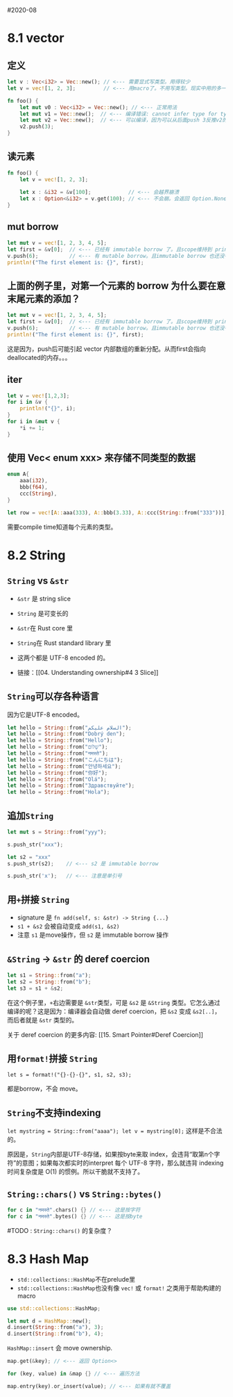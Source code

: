 #2020-08

# 8.1 vector
## 定义
``` rust
let v : Vec<i32> = Vec::new(); // <--- 需要显式写类型。用得较少
let v = vec![1, 2, 3];         // <--- 用macro了。不用写类型。现实中用的多一些。
```

``` rust
fn foo() {
    let mut v0 : Vec<i32> = Vec::new(); // <--- 正常用法
    let mut v1 = Vec::new();  // <--- 编译错误: cannot infer type for type parameter `T`
    let mut v2 = Vec::new();  // <--- 可以编译，因为可以从后面push 3反推v2的类型
    v2.push(3);
}
```

## 读元素
``` rust
fn foo() {
	let v = vec![1, 2, 3];
	
	let x : &i32 = &v[100];            // <--- 会越界崩溃
	let x : Option<&i32> = v.get(100); // <--- 不会崩。会返回 Option.None
}
```

## mut borrow
``` rust
let mut v = vec![1, 2, 3, 4, 5];
let first = &v[0];  // <--- 已经有 immutable borrow 了。且scope维持到 println 那一行。
v.push(6);          // <--- 有 mutable borrow。且immutable borrow 也还没有drop。就挂了。
println!("The first element is: {}", first);
```

## 上面的例子里，对第一个元素的 borrow 为什么要在意末尾元素的添加？
``` rust
let mut v = vec![1, 2, 3, 4, 5];
let first = &v[0];  // <--- 已经有 immutable borrow 了。且scope维持到 println 那一行。
v.push(6);          // <--- 有 mutable borrow。且immutable borrow 也还没有drop。就挂了。
println!("The first element is: {}", first);
```
这是因为，push后可能引起 vector 内部数组的重新分配。从而first会指向deallocated的内存。。。

## iter
``` rust
let v = vec![1,2,3];
for i in &v {
	println!("{}", i);
}
for i in &mut v {
	*i += 1;
}
```

## 使用 Vec< enum xxx> 来存储不同类型的数据
``` rust
enum A{
    aaa(i32),
    bbb(f64),
    ccc(String),
}

let row = vec![A::aaa(333), A::bbb(3.33), A::ccc(String::from("333"))];
```
需要compile time知道每个元素的类型。

# 8.2 String

## `String` vs `&str`
- `&str` 是 string slice
- `String` 是可变长的

- `&str`在 Rust core 里
- `String`在 Rust standard library 里

- 这两个都是 UTF-8 encoded 的。
- 链接：[[04. Understanding ownership#4 3 Slice]]

## `String`可以存各种语言
因为它是UTF-8 encoded。
``` rust
let hello = String::from("السلام عليكم");
let hello = String::from("Dobrý den");
let hello = String::from("Hello");
let hello = String::from("שָׁלוֹם");
let hello = String::from("नमस्ते");
let hello = String::from("こんにちは");
let hello = String::from("안녕하세요");
let hello = String::from("你好");
let hello = String::from("Olá");
let hello = String::from("Здравствуйте");
let hello = String::from("Hola");
```

## 追加`String`
``` rust
let mut s = String::from("yyy");

s.push_str("xxx");

let s2 = "xxx"
s.push_str(s2);    // <--- s2 是 immutable borrow

s.push_str('x');   // <--- 注意是单引号
```

## 用`+`拼接 `String`
- signature 是 `fn add(self, s: &str) -> String {...}`
- `s1 + &s2` 会被自动变成 `add(s1, &s2)`
- 注意 `s1` 是move操作，但 `s2` 是 immutable borrow 操作

## `&String` -> `&str` 的 deref coercion
``` rust
let s1 = String::from("a");
let s2 = String::from("b");
let s3 = s1 + &s2;
```
在这个例子里，`+`右边需要是 `&str`类型，可是 `&s2` 是 `&String` 类型。它怎么通过编译的呢？这是因为：编译器会自动做 deref coercion，把 `&s2` 变成 `&s2[..]`，而后者就是 `&str` 类型的。

关于 deref coercion 的更多内容: [[15. Smart Pointer#Deref Coercion]]

## 用`format!`拼接 `String`
`let s = format!("{}-{}-{}", s1, s2, s3);`

都是borrow，不会 move。

## `String`不支持indexing
`let mystring = String::from("aaaa"); let v = mystring[0];` 这样是不合法的。

原因是，`String`内部是UTF-8存储，如果按byte来取 index，会违背“取第n个字符”的意图；如果每次都实时的interpret 每个 UTF-8 字符，那么就违背 indexing 时间复杂度是 O(1) 的惯例。所以干脆就不支持了。

## `String::chars()` vs `String::bytes()`
``` rust
for c in "नमस्ते".chars() {} // <--- 这是按字符
for c in "नमस्ते".bytes() {} // <--- 这是按byte
```

#TODO : `String::chars()` 的复杂度？

# 8.3 Hash Map
- `std::collections::HashMap`不在prelude里
- `std::collections::HashMap`也没有像 `vec!` 或 `format!` 之类用于帮助构建的macro

``` rust
use std::collections::HashMap;

let mut d = HashMap::new();
d.insert(String::from("a"), 3);
d.insert(String::from("b"), 4);
```

`HashMap::insert` 会 move ownership.

``` rust
map.get(&key); // <--- 返回 Option<>

for (key, value) in &map {} // <--- 遍历方法

map.entry(key).or_insert(value); // <--- 如果有就不覆盖
```
